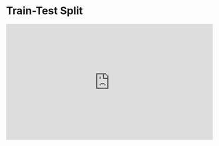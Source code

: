 # Train-Test Split

<iframe width="560" height="315" src="https://www.youtube.com/embed/sNtqOd89O08" title="YouTube video player" frameborder="0" allow="accelerometer; autoplay; clipboard-write; encrypted-media; gyroscope; picture-in-picture" allowfullscreen></iframe>